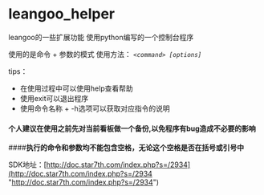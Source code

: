 # leangoo_helper
leangoo的一些扩展功能
使用python编写的一个控制台程序

使用的是命令 + 参数的模式
使用方法：
    *`<command> [options]`*


tips：
- 在使用过程中可以使用help查看帮助
- 使用exit可以退出程序
- 使用命令名称 + -h选项可以获取对应指令的说明

#### **个人建议在使用之前先对当前看板做一个备份,以免程序有bug造成不必要的影响**
####**执行的命令和参数均不能包含空格，无论这个空格是否在括号或引号中**

SDK地址：[http://doc.star7th.com/index.php?s=/2934](http://doc.star7th.com/index.php?s=/2934 "http://doc.star7th.com/index.php?s=/2934")
